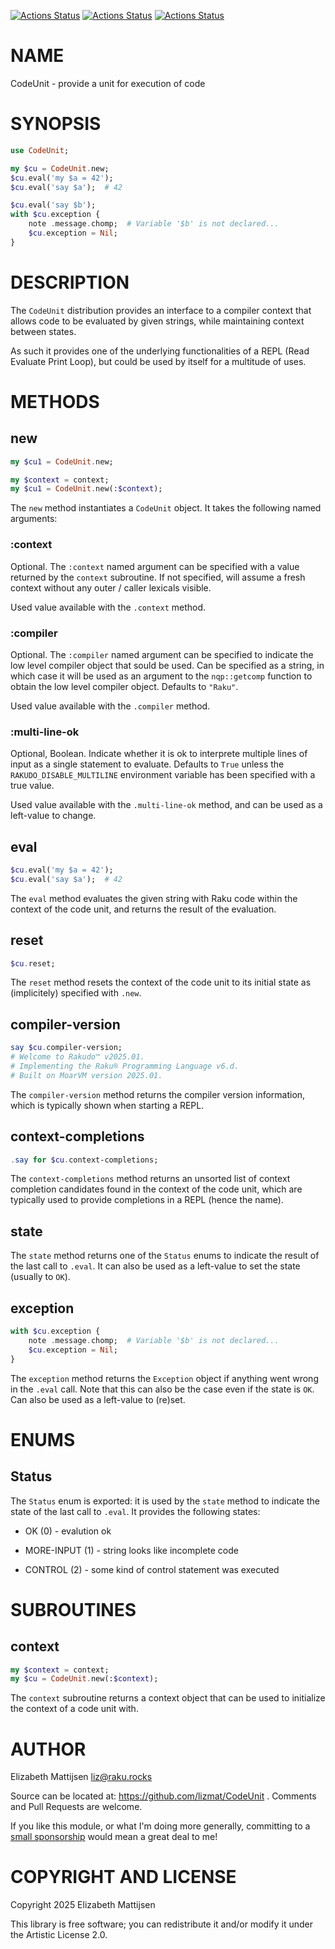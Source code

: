 [![Actions Status](https://github.com/lizmat/CodeUnit/actions/workflows/linux.yml/badge.svg)](https://github.com/lizmat/CodeUnit/actions) [![Actions Status](https://github.com/lizmat/CodeUnit/actions/workflows/macos.yml/badge.svg)](https://github.com/lizmat/CodeUnit/actions) [![Actions Status](https://github.com/lizmat/CodeUnit/actions/workflows/windows.yml/badge.svg)](https://github.com/lizmat/CodeUnit/actions)

NAME
====

CodeUnit - provide a unit for execution of code

SYNOPSIS
========

```raku
use CodeUnit;

my $cu = CodeUnit.new;
$cu.eval('my $a = 42');
$cu.eval('say $a');  # 42

$cu.eval('say $b');
with $cu.exception {
    note .message.chomp;  # Variable '$b' is not declared...
    $cu.exception = Nil;
}
```

DESCRIPTION
===========

The `CodeUnit` distribution provides an interface to a compiler context that allows code to be evaluated by given strings, while maintaining context between states.

As such it provides one of the underlying functionalities of a REPL (Read Evaluate Print Loop), but could be used by itself for a multitude of uses.

METHODS
=======

new
---

```raku
my $cu1 = CodeUnit.new;

my $context = context;
my $cu1 = CodeUnit.new(:$context);
```

The `new` method instantiates a `CodeUnit` object. It takes the following named arguments:

### :context

Optional. The `:context` named argument can be specified with a value returned by the `context` subroutine. If not specified, will assume a fresh context without any outer / caller lexicals visible.

Used value available with the `.context` method.

### :compiler

Optional. The `:compiler` named argument can be specified to indicate the low level compiler object that sould be used. Can be specified as a string, in which case it will be used as an argument to the `nqp::getcomp` function to obtain the low level compiler object. Defaults to `"Raku"`.

Used value available with the `.compiler` method.

### :multi-line-ok

Optional, Boolean. Indicate whether it is ok to interprete multiple lines of input as a single statement to evaluate. Defaults to `True` unless the `RAKUDO_DISABLE_MULTILINE` environment variable has been specified with a true value.

Used value available with the `.multi-line-ok` method, and can be used as a left-value to change.

eval
----

```raku
$cu.eval('my $a = 42');
$cu.eval('say $a');  # 42
```

The `eval` method evaluates the given string with Raku code within the context of the code unit, and returns the result of the evaluation.

reset
-----

```raku
$cu.reset;
```

The `reset` method resets the context of the code unit to its initial state as (implicitely) specified with `.new`.

compiler-version
----------------

```raku
say $cu.compiler-version;
# Welcome to Rakudo™ v2025.01.
# Implementing the Raku® Programming Language v6.d.
# Built on MoarVM version 2025.01.
```

The `compiler-version` method returns the compiler version information, which is typically shown when starting a REPL.

context-completions
-------------------

```raku
.say for $cu.context-completions;
```

The `context-completions` method returns an unsorted list of context completion candidates found in the context of the code unit, which are typically used to provide completions in a REPL (hence the name).

state
-----

The `state` method returns one of the `Status` enums to indicate the result of the last call to `.eval`. It can also be used as a left-value to set the state (usually to `OK`).

exception
---------

```raku
with $cu.exception {
    note .message.chomp;  # Variable '$b' is not declared...
    $cu.exception = Nil;
}
```

The `exception` method returns the `Exception` object if anything went wrong in the `.eval` call. Note that this can also be the case even if the state is `OK`. Can also be used as a left-value to (re)set.

ENUMS
=====

Status
------

The `Status` enum is exported: it is used by the `state` method to indicate the state of the last call to `.eval`. It provides the following states:

  * OK (0) - evalution ok

  * MORE-INPUT (1) - string looks like incomplete code

  * CONTROL (2) - some kind of control statement was executed

SUBROUTINES
===========

context
-------

```raku
my $context = context;
my $cu = CodeUnit.new(:$context);
```

The `context` subroutine returns a context object that can be used to initialize the context of a code unit with.

AUTHOR
======

Elizabeth Mattijsen <liz@raku.rocks>

Source can be located at: https://github.com/lizmat/CodeUnit . Comments and Pull Requests are welcome.

If you like this module, or what I'm doing more generally, committing to a [small sponsorship](https://github.com/sponsors/lizmat/) would mean a great deal to me!

COPYRIGHT AND LICENSE
=====================

Copyright 2025 Elizabeth Mattijsen

This library is free software; you can redistribute it and/or modify it under the Artistic License 2.0.


